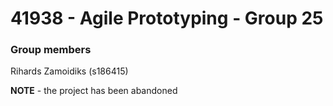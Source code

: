 # 41938 - Agile Prototyping - Group 25

### Group members
Rihards Zamoidiks (s186415)  

**NOTE** - the project has been abandoned

